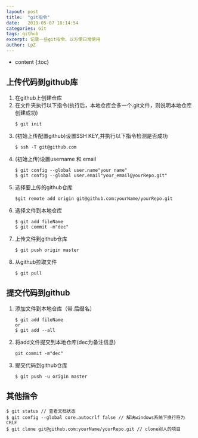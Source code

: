 ```yaml
---
layout: post
title:  "git指令"
date:   2019-05-07 18:14:54
categories: Git
tags: github
excerpt: 记录一些git指令，以方便日常使用
author: LpZ
---
```


* content
{:toc}

## 上传代码到github库
1. 在github上创建仓库
2. 在文件夹执行以下指令(执行后，本地仓库会多一个.git文件，则说明本地仓库创建成功)
    ```
    $ git init
    ```
3. (初始上传配置github)设置SSH KEY,并执行以下指令检测是否成功
    ```
    $ ssh -T git@github.com
    ```
4. (初始上传)设置username 和 email
    ```
    $ git config --global user.name"your name"
    $ git config --global user.email"your_email@yourRepo.git"
    ```
5. 选择要上传的github仓库
    ```
    $git remote add origin git@github.com:yourName/yourRepo.git
    ```
6. 选择文件到本地仓库
    ```
    $ git add fileName
    $ git commit -m"dec"
    ```
7. 上传文件到github仓库
    ```
    $ git push origin master
    ```
8. 从github拉取文件
    ```
    $ git pull
    ```

## 提交代码到github
1. 添加文件到本地仓库（带.后缀名）
    ```
    $ git add fileName
    or
    $ git add --all
    ```
2. 将add文件提交到本地仓库(dec为备注信息)
    ```
    git commit -m"dec"
    ```
3. 提交代码到github仓库
    ```
    $ git push -u origin master
    ```

## 其他指令
    $ git status // 查看文档状态
    $ git config --global core.autocrlf false // 解决windows系统下换行符为CRLF
    $ git clone git@github.com:yourName/yourRepo.git // clone别人的项目
    
